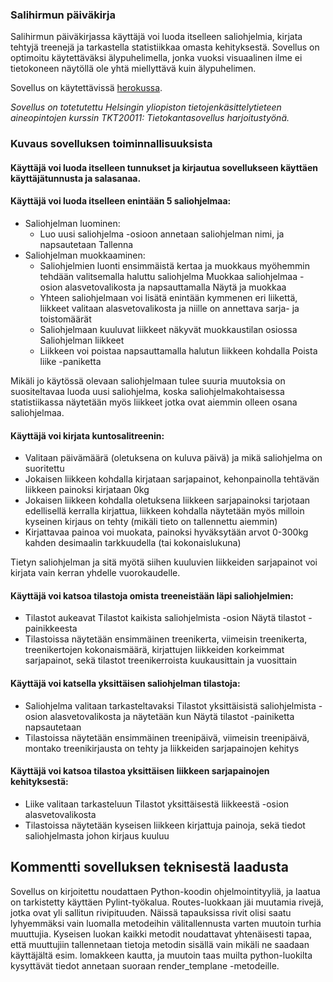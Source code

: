 ### Salihirmun päiväkirja
Salihirmun päiväkirjassa käyttäjä voi luoda itselleen saliohjelmia, kirjata tehtyjä treenejä ja tarkastella statistiikkaa omasta kehityksestä. Sovellus on optimoitu käytettäväksi älypuhelimella, jonka vuoksi visuaalinen ilme ei tietokoneen näytöllä ole yhtä miellyttävä kuin älypuhelimen.

Sovellus on käytettävissä [herokussa](https://salihirmun-paivakirja.herokuapp.com/).

*Sovellus on totetutettu Helsingin yliopiston tietojenkäsittelytieteen aineopintojen kurssin TKT20011: Tietokantasovellus harjoitustyönä.*


### Kuvaus sovelluksen toiminnallisuuksista

#### Käyttäjä voi luoda itselleen tunnukset ja kirjautua sovellukseen käyttäen käyttäjätunnusta ja salasanaa.

#### Käyttäjä voi luoda itselleen enintään 5 saliohjelmaa:
- Saliohjelman luominen:
    - Luo uusi saliohjelma -osioon annetaan saliohjelman nimi, ja napsautetaan  Tallenna
- Saliohjelman muokkaaminen:
    - Saliohjelmien luonti ensimmäistä kertaa ja muokkaus myöhemmin tehdään valitsemalla haluttu saliohjelma Muokkaa saliohjelmaa -osion alasvetovalikosta ja napsauttamalla Näytä ja muokkaa
    - Yhteen saliohjelmaan voi lisätä enintään kymmenen eri liikettä, liikkeet valitaan alasvetovalikosta ja niille on annettava sarja- ja toistomäärät
    - Saliohjelmaan kuuluvat liikkeet näkyvät muokkaustilan osiossa Saliohjelman liikkeet
    - Liikkeen voi poistaa napsauttamalla halutun liikkeen kohdalla Poista liike -paniketta
    
Mikäli jo käytössä olevaan saliohjelmaan tulee suuria muutoksia on suositeltavaa luoda uusi saliohjelma, koska saliohjelmakohtaisessa statistiikassa näytetään myös liikkeet jotka ovat aiemmin olleen osana saliohjelmaa.
    
#### Käyttäjä voi kirjata kuntosalitreenin:
- Valitaan päivämäärä (oletuksena on kuluva päivä) ja mikä saliohjelma on suoritettu
- Jokaisen liikkeen kohdalla kirjataan sarjapainot, kehonpainolla tehtävän liikkeen painoksi kirjataan 0kg
- Jokaisen liikkeen kohdalla oletuksena liikkeen sarjapainoksi tarjotaan edellisellä kerralla kirjattua, liikkeen kohdalla näytetään myös milloin kyseinen kirjaus on tehty (mikäli tieto on tallennettu aiemmin)
- Kirjattavaa painoa voi muokata, painoksi hyväksytään arvot 0-300kg kahden desimaalin tarkkuudella (tai kokonaislukuna)

Tietyn saliohjelman ja sitä myötä siihen kuuluvien liikkeiden sarjapainot voi kirjata vain kerran yhdelle vuorokaudelle.

#### Käyttäjä voi katsoa tilastoja omista treeneistään läpi saliohjelmien:
- Tilastot aukeavat Tilastot kaikista saliohjelmista -osion Näytä tilastot -painikkeesta
- Tilastoissa näytetään ensimmäinen treenikerta, viimeisin treenikerta, treenikertojen kokonaismäärä, kirjattujen liikkeiden korkeimmat sarjapainot, sekä tilastot treenikerroista kuukausittain ja vuosittain

#### Käyttäjä voi katsella yksittäisen saliohjelman tilastoja:
- Saliohjelma valitaan tarkasteltavaksi Tilastot yksittäisistä saliohjelmista -osion alasvetovalikosta ja näytetään kun Näytä tilastot -painiketta napsautetaan
- Tilastoissa näytetään ensimmäinen treenipäivä, viimeisin treenipäivä, montako treenikirjausta on tehty ja liikkeiden sarjapainojen kehitys

#### Käyttäjä voi katsoa tilastoa yksittäisen liikkeen sarjapainojen kehityksestä:
- Liike valitaan tarkasteluun Tilastot yksittäisestä liikkeestä -osion alasvetovalikosta
- Tilastoissa näytetään kyseisen liikkeen kirjattuja painoja, sekä tiedot saliohjelmasta johon kirjaus kuuluu

## Kommentti sovelluksen teknisestä laadusta
Sovellus on kirjoitettu noudattaen Python-koodin ohjelmointityyliä, ja laatua on tarkistetty käyttäen Pylint-työkalua. Routes-luokkaan jäi muutamia rivejä, jotka ovat yli sallitun rivipituuden. Näissä tapauksissa rivit olisi saatu lyhyemmäksi vain luomalla metodeihin välitallennusta varten muutoin turhia muuttujia. Kyseisen luokan kaikki metodit noudattavat yhtenäisesti tapaa, että muuttujiin tallennetaan tietoja metodin sisällä vain mikäli ne saadaan käyttäjältä esim. lomakkeen kautta, ja muutoin taas muilta python-luokilta kysyttävät tiedot annetaan suoraan render_templane -metodeille.
